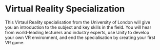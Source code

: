 # Virtual Reality Specialization
This Virtaul Reality specialisation from the University of London will give you an introduction to the subject and key skills in the field. You will hear from world-leading lecturers and industry experts, use Unity to develop your own VR environment, and end the specialisation by creating your first VR game.